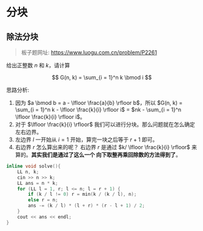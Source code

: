 # 分块

## 除法分块

> 板子题网址: https://www.luogu.com.cn/problem/P2261

给出正整数 $n$ 和 $k$，请计算

$$
G(n, k) = \sum_{i = 1}^n k \bmod i
$$

思路分析:
1. 因为 $a \bmod b = a - \lfloor \frac{a}{b} \rfloor b$，所以 $G(n, k) = \sum_{i = 1}^n k - \lfloor \frac{k}{i} \rfloor i$ = $nk - \sum_{i = 1}^n \lfloor \frac{k}{i} \rfloor i$。
2. 对于 $\lfloor \frac{k}{i} \rfloor$ 我们可以进行分块。那么问题就在怎么确定左右边界。
3. 左边界 $l$ 一开始从 $i=1$ 开始，算完一块之后等于 $r+1$ 即可。
4. 右边界 $r$ 怎么算出来的呢？ 右边界 $r$ 是通过 $k/ \lfloor \frac{k}{i} \rfloor$ 来算的。**其实我们是通过了这么一个 向下取整再乘回除数的方法得到了**。

```cpp
inline void solve(){
    LL n, k;
    cin >> n >> k;
    LL ans = n * k;
    for (LL l = 1, r; l <= n; l = r + 1) {
        if (k / l != 0) r = min(k / (k / l), n);
        else r = n;
        ans -= (k / l) * (l + r) * (r - l + 1) / 2;
    }
    cout << ans << endl;
}
```
